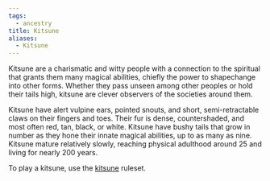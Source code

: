 ```yaml
---
tags:
  - ancestry
title: Kitsune
aliases:
  - Kitsune
---
```


Kitsune are a charismatic and witty people with a connection to the spiritual that grants them many magical abilities, chiefly the power to shapechange into other forms. Whether they pass unseen among other peoples or hold their tails high, kitsune are clever observers of the societies around them.

Kitsune have alert vulpine ears, pointed snouts, and short, semi-retractable claws on their fingers and toes. Their fur is dense, countershaded, and most often red, tan, black, or white. Kitsune have bushy tails that grow in number as they hone their innate magical abilities, up to as many as nine. Kitsune mature relatively slowly, reaching physical adulthood around 25 and living for nearly 200 years.

To play a kitsune, use the [kitsune](https://2e.aonprd.com/Ancestries.aspx?ID=38) ruleset.